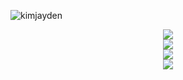 <p align="left"> <img src="https://komarev.com/ghpvc/?username=Lalevin&label=Profile%20views&color=0e75b6&style=flat" alt="kimjayden" /> </p>
<div align="center"> <img src="https://github-readme-activity-graph.vercel.app/graph?username=nacglalevin&theme=xcode" /> </div>
<div align="center"> <img src="https://github-readme-streak-stats.herokuapp.com/?user=nacglalevin" /> </div>
<div align="center"> <img src="https://profile-counter.glitch.me/nacglalevin/count.svg" /> </div>
<div align="center"> <img src="https://github-readme-stats.vercel.app/api?username=nacglalevin&show_icons=true&theme=tokyonight" /> </div>
